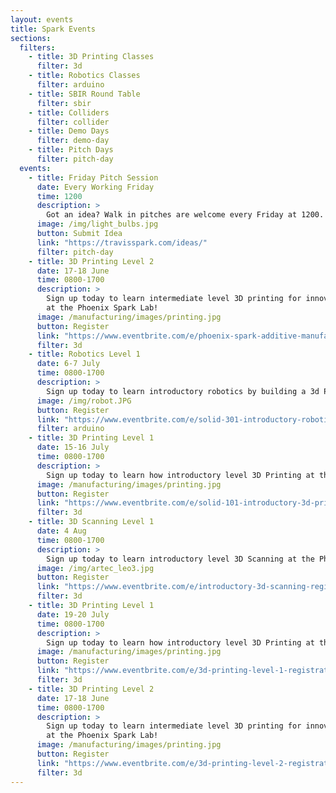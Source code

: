 ```yaml
---
layout: events
title: Spark Events
sections:
  filters:
    - title: 3D Printing Classes
      filter: 3d
    - title: Robotics Classes
      filter: arduino
    - title: SBIR Round Table
      filter: sbir
    - title: Colliders
      filter: collider
    - title: Demo Days
      filter: demo-day
    - title: Pitch Days
      filter: pitch-day
  events:
    - title: Friday Pitch Session
      date: Every Working Friday
      time: 1200
      description: >
        Got an idea? Walk in pitches are welcome every Friday at 1200. Big or small, Phoenix Spark is here to help you develop your idea into an innovation project. You can get a headstart on Friday's pitch session by submitting your idea at the link below.
      image: /img/light_bulbs.jpg
      button: Submit Idea
      link: "https://travisspark.com/ideas/"
      filter: pitch-day
    - title: 3D Printing Level 2
      date: 17-18 June
      time: 0800-1700
      description: >
        Sign up today to learn intermediate level 3D printing for innovation projects
        at the Phoenix Spark Lab!
      image: /manufacturing/images/printing.jpg
      button: Register
      link: "https://www.eventbrite.com/e/phoenix-spark-additive-manufacturing-201-registration-154636833933?aff=website"
      filter: 3d
    - title: Robotics Level 1
      date: 6-7 July
      time: 0800-1700
      description: >
        Sign up today to learn introductory robotics by building a 3d Printed robot arm at the Phoenix Spark Innovation Lab!
      image: /img/robot.JPG
      button: Register
      link: "https://www.eventbrite.com/e/solid-301-introductory-robotics-registration-156003816615?aff=website"
      filter: arduino
    - title: 3D Printing Level 1
      date: 15-16 July
      time: 0800-1700
      description: >
        Sign up today to learn how introductory level 3D Printing at the Phoenix Spark Lab
      image: /manufacturing/images/printing.jpg
      button: Register
      link: "https://www.eventbrite.com/e/solid-101-introductory-3d-printing-registration-156000986149?aff=website"
      filter: 3d
    - title: 3D Scanning Level 1
      date: 4 Aug
      time: 0800-1700
      description: >
        Sign up today to learn introductory level 3D Scanning at the Phoenix Spark Lab
      image: /img/artec_leo3.jpg
      button: Register
      link: "https://www.eventbrite.com/e/introductory-3d-scanning-registration-158657237067?aff=website"
      filter: 3d
    - title: 3D Printing Level 1
      date: 19-20 July
      time: 0800-1700
      description: >
        Sign up today to learn how introductory level 3D Printing at the Phoenix Spark Lab
      image: /manufacturing/images/printing.jpg
      button: Register
      link: "https://www.eventbrite.com/e/3d-printing-level-1-registration-159914399273?aff=website"
      filter: 3d
    - title: 3D Printing Level 2
      date: 17-18 June
      time: 0800-1700
      description: >
        Sign up today to learn intermediate level 3D printing for innovation projects
        at the Phoenix Spark Lab!
      image: /manufacturing/images/printing.jpg
      button: Register
      link: "https://www.eventbrite.com/e/3d-printing-level-2-registration-159923570705?aff=website"
      filter: 3d
---
```

